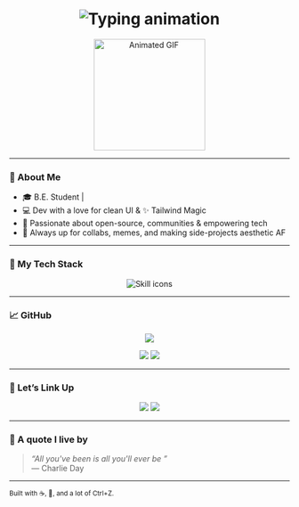 
<h1 align="center">
  <img src="https://readme-typing-svg.herokuapp.com?font=Pacifico&size=30&duration=2000&pause=50&color=F2A6E3&center=true&vCenter=true&width=435&lines=Hey+there!+I'm+Disha+%F0%9F%91%8B;;Dev+%E2%9C%A8;Open+Source+%F0%9F%8C%8E" alt="Typing animation" />
</h1>

<p align="center">
  <img src="https://media.giphy.com/media/nb4cCMF3n0Pug/giphy.gif" width="200px" alt="Animated GIF" />
</p>

---

### 🌷 About Me

- 🎓 B.E. Student |
- 💻 Dev with a love for clean UI & ✨ Tailwind Magic
- 🌸 Passionate about open-source, communities & empowering tech
- 💬 Always up for collabs, memes, and making side-projects aesthetic AF

---

### 🌸 My Tech Stack

<p align="center">
  <img src="https://skillicons.dev/icons?i=html,css,js,react,threejs,tailwind,git,github,blender,java,vscode,figma&perline=12" alt="Skill icons" />
</p>

---

### 📈 GitHub 

<p align="center">
  <img src="https://github-readme-streak-stats.herokuapp.com?user=DishaA06&theme=tokyonight&date_format=M%20j%5B%2C%20Y%5D&ring=ff90b3&fire=ffa5d8&currStreakLabel=ffc6e0&border=DDDDDD00" />
</p>

<p align="center">
  <img src="https://github-readme-stats.vercel.app/api?username=DishaA06&show_icons=true&theme=bubblegum&icon_color=ff90b3&title_color=ffa5d8&hide_border=true" />
  <img src="https://github-readme-stats.vercel.app/api/top-langs/?username=DishaA06&layout=compact&theme=bubblegum&hide_border=true" />
</p>

---

### 💌 Let’s Link Up

<p align="center">
  <a href="https://www.linkedin.com/in/disha-oza-bba48928a/"><img src="https://img.shields.io/badge/LinkedIn-DishaOza-pink?style=for-the-badge&logo= linkedln" /></a>
  <a href="mailto:doza57524@gmail.com"><img src="https://img.shields.io/badge/Email-Hit+me+up!-ff69b4?style=for-the-badge&logo=gmail" /></a>
</p>

---

### 🌼 A quote I live by

> _“All you've been is all you'll ever be ”_  
> — Charlie Day

---

<sub align="center">
Built with ☕, 🍪, and a lot of Ctrl+Z.
</sub>
